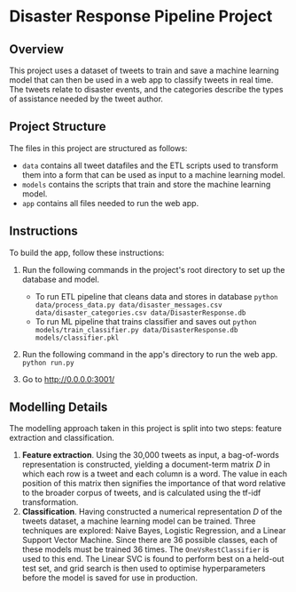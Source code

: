 # Disaster Response Pipeline Project

## Overview

This project uses a dataset of tweets to train and save a machine learning model that can then be used in a web app to classify tweets in real time. The tweets relate to disaster events, and the categories describe the types of assistance needed by the tweet author.

## Project Structure
The files in this project are structured as follows:
* `data` contains all tweet datafiles and the ETL scripts used to transform them into a form that can be used as input to a machine learning model.
* `models` contains the scripts that train and store the machine learning model.
* `app` contains all files needed to run the web app.

## Instructions
To build the app, follow these instructions:
1. Run the following commands in the project's root directory to set up the database and model.

    - To run ETL pipeline that cleans data and stores in database
        `python data/process_data.py data/disaster_messages.csv data/disaster_categories.csv data/DisasterResponse.db`
    - To run ML pipeline that trains classifier and saves out
        `python models/train_classifier.py data/DisasterResponse.db models/classifier.pkl`

2. Run the following command in the app's directory to run the web app.
    `python run.py`

3. Go to http://0.0.0.0:3001/

## Modelling Details

The modelling approach taken in this project is split into two steps: feature extraction and classification.
1. **Feature extraction**. Using the 30,000 tweets as input, a bag-of-words representation is constructed, yielding a document-term matrix $D$ in which each row is a tweet and each column is a word. The value in each position of this matrix then signifies the importance of that word relative to the broader corpus of tweets, and is calculated using the tf-idf transformation.
2. **Classification**. Having constructed a numerical representation $D$ of the tweets dataset, a machine learning model can be trained. Three techniques are explored: Naive Bayes, Logistic Regression, and a Linear Support Vector Machine. Since there are 36 possible classes, each of these models must be trained 36 times. The ```OneVsRestClassifier``` is used to this end. The Linear SVC is found to perform best on a held-out test set, and grid search is then used to optimise hyperparameters before the model is saved for use in production.
